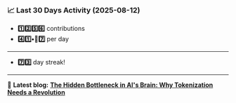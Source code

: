 <!--START_STATS-->
### 📈 Last 30 Days Activity (2025-08-12)  
- **1️⃣2️⃣5️⃣6️⃣** contributions  
- **4️⃣1️⃣•🎱7️⃣** per day
---
- **7️⃣3️⃣** day streak!
---
📝 **Latest blog:** [**The Hidden Bottleneck in AI's Brain: Why Tokenization Needs a Revolution**](https://andriak.com/blog/tokenization-revolution)
<!--END_STATS-->
